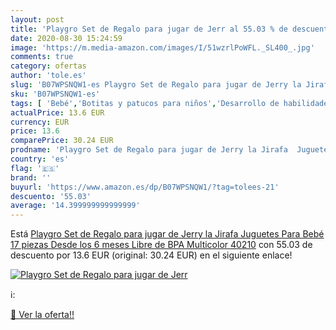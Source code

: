 ```yaml
---
layout: post
title: 'Playgro Set de Regalo para jugar de Jerr al 55.03 % de descuento'
date: 2020-08-30 15:24:59
image: 'https://m.media-amazon.com/images/I/51wzrlPoWFL._SL400_.jpg'
comments: true
category: ofertas
author: 'tole.es'
slug: 'B07WPSNQW1-es Playgro Set de Regalo para jugar de Jerry la Jirafa...'
sku: 'B07WPSNQW1-es'
tags: [ 'Bebé','Botitas y patucos para niños','Desarrollo de habilidades motoras','Juguetes','Juguetes para Bebés y primera infancia','Juguetes para apilar y encajar','Juguetes y juegos','Lactancia y alimentación','Recipientes para comida','Zapatos','Zapatos para bebés','Zapatos para niños','Zapatos y complementos','bebé','playgro', ]
actualPrice: 13.6 EUR
currency: EUR
price: 13.6
comparePrice: 30.24 EUR
prodname: 'Playgro Set de Regalo para jugar de Jerry la Jirafa  Juguetes Para Bebé  17 piezas  Desde los 6 meses  Libre de BPA  Multicolor  40210'
country: 'es'
flag: '🇪🇸'
brand: ''
buyurl: 'https://www.amazon.es/dp/B07WPSNQW1/?tag=tolees-21'
descuento: '55.03'
average: '14.399999999999999'
---
```


Está [Playgro Set de Regalo para jugar de Jerry la Jirafa  Juguetes Para Bebé  17 piezas  Desde los 6 meses  Libre de BPA  Multicolor  40210](https://www.amazon.es/dp/B07WPSNQW1/?tag=tolees-21) con 55.03 de descuento por 13.6 EUR (original: 30.24 EUR) en el siguiente enlace!

[![Playgro Set de Regalo para jugar de Jerr](https://m.media-amazon.com/images/I/51wzrlPoWFL._SL400_.jpg)](https://www.amazon.es/dp/B07WPSNQW1/?tag=tolees-21)

ℹ️:


[🛒 Ver la oferta!!](https://www.amazon.es/dp/B07WPSNQW1/?tag=tolees-21)
